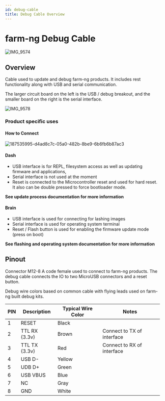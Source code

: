 ```yaml
---
id: debug-cable
title: Debug Cable Overview
---
```


# farm-ng Debug Cable

![IMG_9574](https://user-images.githubusercontent.com/64480560/205400778-1bfa084c-a187-4f42-8840-7b91714ab7f0.jpg)
## Overview

Cable used to update and debug farm-ng products. It includes rest functionality along with USB and serial communication.

The larger circuit board on the left is the USB / debug breakout, and the smaller board on the right is the serial interface.

![IMG_9578](https://user-images.githubusercontent.com/64480560/205400599-f79e0cae-35f3-4610-bbcf-9a4e50857fac.jpg)

### Product specific uses


#### How to Connect
![187535995-d4ad8c7c-05a0-482b-8be9-6b6fb6b87ac3](https://user-images.githubusercontent.com/64480560/206007745-b36c59c7-22dd-4435-9cae-8503956174f3.png)



#### Dash

- USB interface is for REPL, filesystem access as well as updating firmware and applications,
- Serial interface is not used at the moment
- Reset is connected to the Microcontroller reset and used for hard reset. It also can be double pressed to force bootloader mode.

**See update process documentation for more information**

#### Brain

- USB interface is used for connecting for lashing images
- Serial interface is used for operating system terminal
- Reset / Flash button is used for enabling the firmware update mode (press on boot)

**See flashing and operating system documentation for more information**

## Pinout

Connector M12-8 A code female used to connect to farm-ng products. The debug cable connects the IO to two MicroUSB connectors and a reset button.

Debug wire colors based on common cable with flying leads used on farm-ng built debug kits.

| PIN | Description   | Typical Wire Color | Notes                      |
| --- | ------------- | ------------------ | -------------------------- |
| 1   | RESET         | Black              |                            |
| 2   | TTL RX (3.3v) | Brown              | Connect to TX of interface |
| 3   | TTL TX (3.3v) | Red                | Connect to RX of interface |
| 4   | USB D-        | Yellow             |                            |
| 5   | UDB D+        | Green              |                            |
| 6   | USB VBUS      | Blue               |                            |
| 7   | NC            | Gray               |                            |
| 8   | GND           | White              |                            |
